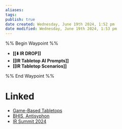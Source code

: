 ```yaml
---
aliases: 
tags: 
publish: true
date created: Wednesday, June 19th 2024, 1:52 pm
date modified: Wednesday, June 19th 2024, 1:53 pm
---
```


%% Begin Waypoint %%
- **[[⬇️ IR DROP]]**
- **[[IR Tabletop AI Prompts]]**
- **[[IR Tabletop Scenarios]]**

%% End Waypoint %%

# Linked
- [Game-Based Tabletops](../Game-Based%20Tabletops/Game-Based%20Tabletops.md) 
- [BHIS, Antisyphon](../../📁%2005%20-%20Learning,%20Notes/BHIS,%20Antisyphon/BHIS,%20Antisyphon.md) 
- [IR Summit 2024](../../📁%2005%20-%20Learning,%20Notes/BHIS,%20Antisyphon/IR%20Summit%202024/IR%20Summit%202024.md) 